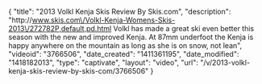 {
    "title": "2013 Volkl Kenja Skis Review By Skis.com",
    "description": "http:\/\/www.skis.com\/Volkl-Kenja-Womens-Skis-2013\/272782P,default,pd.html  Volkl has made a great ski even better this season with the new and improved Kenja. At 87mm underfoot the Kenja is happy anywhere on the mountain as long as she is on snow, not lean",
    "videoid": "3766506",
    "date_created": "1411361195",
    "date_modified": "1418182013",
    "type": "captivate",
    "layout": "video",
    "url": "\/v\/2013-volkl-kenja-skis-review-by-skis-com\/3766506"
}